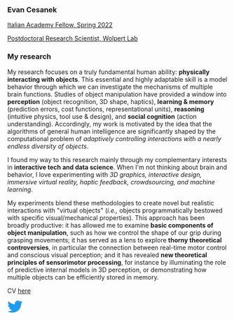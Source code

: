 <!--img src="evan.jpg" alt="headshot of evan" width="200"/-->
### Evan Cesanek

[Italian Academy Fellow, Spring 2022](https://italianacademy.columbia.edu)

[Postdoctoral Research Scientist, Wolpert Lab](https://wolpertlab.neuroscience.columbia.edu)

### My research
My research focuses on a truly fundamental human ability: **physically interacting with objects**. This essential and highly adaptable skill is a model behavior through which we can investigate the mechanisms of multiple brain functions. Studies of object manipulation have provided a window into **perception** (object recognition, 3D shape, haptics), **learning & memory** (prediction errors, cost functions, representational units), **reasoning** (intuitive physics, tool use & design), and **social cognition** (action understanding). Accordingly, my work is motivated by the idea that the algorithms of general human intelligence are significantly shaped by the computational problem of _adaptively controlling interactions with a nearly endless diversity of objects_.

I found my way to this research mainly through my complementary interests in **interactive tech and data science**. When I'm not thinking about brain and behavior, I love experimenting with _3D graphics, interactive design, immersive virtual reality, haptic feedback, crowdsourcing, and machine learning_.

My experiments blend these methodologies to create novel but realistic interactions with "virtual objects" (_i.e.,_ objects programmatically bestowed with specific visual/mechanical properties). This approach has been broadly productive: it has allowed me to examine **basic components of object manipulation**, such as how we control the shape of our grip during grasping movements; it has served as a lens to explore **thorny theoretical controversies**, in particular the connection between real-time motor control and conscious visual perception; and it has revealed **new theoretical principles of sensorimotor processing**, for instance by illuminating the role of predictive internal models in 3D perception, or demonstrating how multiple objects can be efficiently stored in memory.

CV [here](/assets/cv.pdf)

<a href="https://twitter.com/evcesanek"><img src="twitter-logo.svg" alt="link to twitter profile" width="35"/></a>
